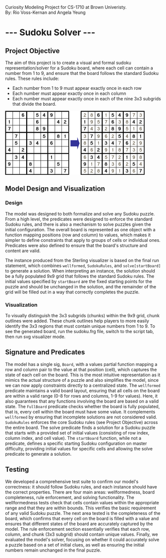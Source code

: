 Curiosity Modeling Project for CS-1710 at Brown Univeristy. \
By: Rio Voss-Kernan and Angela Yeung
# --- Sudoku Solver --- 
## Project Objective
The aim of this project is to create a visual and formal sudoku representation/solver for a Sudoku board, where each cell can contain a number from 1 to 9, and ensure that the board follows the standard Sudoku rules. These rules include:
- Each number from 1 to 9 must appear exactly once in each row
- Each number must appear exactly once in each column
- Each number must appear exactly once in each of the nine 3x3 subgrids that divide the board. 

![sudoku before and after](sudoku_rules.gif)


## Model Design and Visualization
### Design
The model was designed to both formalize and solve any Sudoku puzzle. From a high level, the predicates were designed to enforce the standard Sudoku rules, and there is also a mechanism to solve puzzles given the initial configuration. The overall board is represented as one object with a function mapping positions (row and column) to values, which makes it simpler to define constraints that apply to groups of cells or individual ones. Predicates were also defined to ensure that the board's structure and content are valid. 

The instance produced from the Sterling visualizer is based on the final run statement, which combines `wellformed`, `SudokuRules`, and `solve[startBoard]` to generate a solution. When interpreting an instance, the solution should be a fully populated 9x9 grid that follows the standard Sudoku rules. The initial values specified by `startBoard` are the fixed starting points for the puzzle and should be unchanged in the solution, and the remainder of the grid will be filled out in a way that correctly completes the puzzle. 



### Visualization
To visually distinguish the 3x3 subgrids (chunks) within the 9x9 grid, chunk outlines were added. These chunk outlines help players to more easily identify the 3x3 regions that must contain unique numbers from 1 to 9. To see the generated board, run the sudoku.frg file, switch to the script tab, then run svg visualizer mode. 


## Signature and Predicates
The model has a single sig, `Board`, with a values partial function mapping a row and column pair to the value at that position (cell), which captures the state of each cell on the board. This is the most intuitive representation as it mimics the actual structure of a puzzle and also simplifies the model, since we can now apply constraints directly to a centralized state. The `wellformed` predicate maintains a valid board layout, ensuring that all cells on the board are within a valid range (0-8 for rows and columns, 1-9 for values). Here, it also guarantees that any functions involving the board are based on a valid state. The `FullBoard` predicate checks whether the board is fully populated, that is, every cell within the board must have some value. It complements `wellformed` by ensuring that incomplete solutions are not considered valid.  `SudokuRules` enforces the core Sudoku rules (see Project Objective) across the entire board. The solve predicate finds a solution for a Sudoku puzzle that starts with a provided set of initial values (consisting of row index, column index, and cell value). The `startBoard` function, while not a predicate, defines a specific starting Sudoku configuration on master difficulty, providing initial values for specific cells and allowing the solve predicate to generate a solution.
	

## Testing
We developed a comprehensive test suite to confirm our model's correctness: it should follow Sudoku rules, and each instance should have the correct properties. There are four main areas: wellformedness, board completeness, rule enforcement, and solving functionality. The wellformedness tests check that cells contain values within the appropriate range and that they are within bounds. This verifies the basic requirement of any valid Sudoku puzzle. The next area tested is the completeness of the board, which confirms that every cell on the board is filled with a value and ensures that different states of the board are accurately captured by the model. The rule enforcement section essentially verifies that each row, column, and chunk (3x3 subgrid) should contain unique values. Finally, we evaluated the model's solver, focusing on whether it could accurately solve a puzzle based on a set of initial clues, as well as ensuring the initial numbers remain unchanged in the final puzzle. 
	
